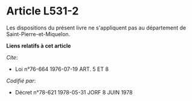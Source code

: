 # Article L531-2

Les dispositions du présent livre ne s'appliquent pas au département de Saint-Pierre-et-Miquelon.

**Liens relatifs à cet article**

_Cite_:

  - Loi n°76-664 1976-07-19 ART. 5 ET 8

_Codifié par_:

  - Décret n°78-621 1978-05-31 JORF 8 JUIN 1978

